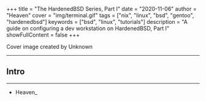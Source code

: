 +++
title = "The HardenedBSD Series, Part I"
date = "2020-11-06"
author = "Heaven"
cover = "img/terminal.gif"
tags = ["nix", "linux", "bsd", "gentoo", "hardenedbsd"]
keywords = ["bsd", "linux", "tutorials"]
description = "A guide on configuring a dev workstation on HardenedBSD, Part I"
showFullContent = false
+++

Cover image created by Unknown

---

## Intro

---

- Heaven_

